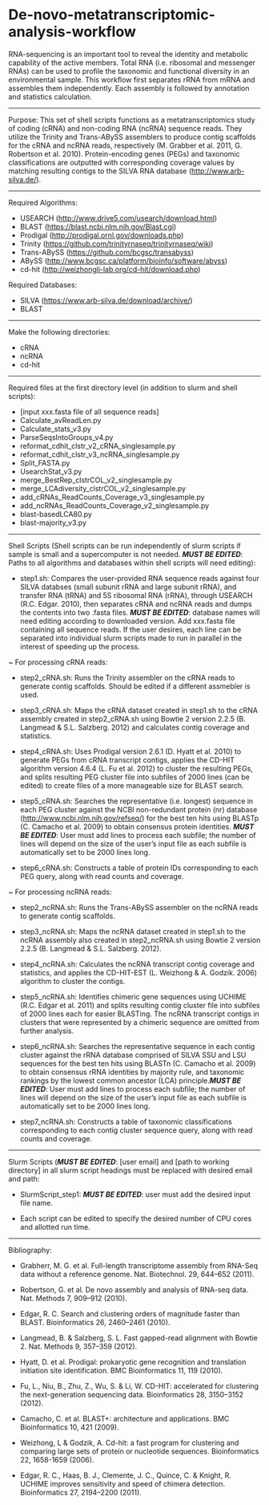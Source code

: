 # De-novo-metatranscriptomic-analysis-workflow
RNA-sequencing is an important tool to reveal the identity and metabolic capability of the active members. Total RNA (i.e. ribosomal and messenger RNAs) can be used to profile the taxonomic and functional diversity in an environmental sample. This workflow first separates rRNA from mRNA and assembles them independently. Each assembly is followed by annotation and statistics calculation.

------

Purpose: This set of shell scripts functions as a metatranscriptomics study of coding (cRNA) and non-coding RNA (ncRNA) sequence reads. They utilize the Trinity and Trans-ABySS assemblers to produce contig scaffolds for the cRNA and ncRNA reads, respectively (M. Grabber et al. 2011, G. Robertson et al. 2010). Protein-encoding genes (PEGs) and taxonomic classifications are outputted with corresponding coverage values by matching resulting contigs to the SILVA RNA database (http://www.arb-silva.de/).

------

Required Algorithms:

- USEARCH (http://www.drive5.com/usearch/download.html)
- BLAST (https://blast.ncbi.nlm.nih.gov/Blast.cgi)
- Prodigal (http://prodigal.ornl.gov/downloads.php)
- Trinity (https://github.com/trinityrnaseq/trinityrnaseq/wiki)
- Trans-ABySS (https://github.com/bcgsc/transabyss)
- ABySS (http://www.bcgsc.ca/platform/bioinfo/software/abyss)
- cd-hit (http://weizhongli-lab.org/cd-hit/download.php)

Required Databases:
- SILVA (https://www.arb-silva.de/download/archive/)
- BLAST 

------

Make the following directories:

- cRNA
- ncRNA
- cd-hit

------ 

Required files at the first directory level (in addition to slurm and shell scripts):
- [input xxx.fasta file of all sequence reads]
- Calculate_avReadLen.py
- Calculate_stats_v3.py
- ParseSeqsIntoGroups_v4.py
- reformat_cdhit_clstr_v2_cRNA_singlesample.py
- reformat_cdhit_clstr_v3_ncRNA_singlesample.py
- Split_FASTA.py
- UsearchStat_v3.py
- merge_BestRep_clstrCOL_v2_singlesample.py
- merge_LCAdiversity_clstrCOL_v2_singlesample.py
- add_cRNAs_ReadCounts_Coverage_v3_singlesample.py
- add_ncRNAs_ReadCounts_Coverage_v2_singlesample.py
- blast-basedLCA80.py
- blast-majority_v3.py

------

Shell Scripts (Shell scripts can be run independently of slurm scripts if sample is small and a supercomputer is not needed. *****MUST BE EDITED*****: Paths to all algorithms and databases within shell scripts will need editing):

- step1.sh: Compares the user-provided RNA sequence reads against four SILVA databses (small subunit rRNA and large subunit rRNA), and transfer RNA (tRNA) and 5S ribosomal RNA (rRNA), through USEARCH (R.C. Edgar. 2010), then separates cRNA and ncRNA reads and dumps the contents into two .fasta files. *****MUST BE EDITED*****: database names will need editing according to downloaded version. Add xxx.fasta file containing all sequence reads. If the user desires, each line can be separated into individual slurm scripts made to run in parallel in the interest of speeding up the process.


~ For processing cRNA reads:

- step2_cRNA.sh: Runs the Trinity assembler on the cRNA reads to generate contig scaffolds. Should be edited if a different assmebler is used. 

- step3_cRNA.sh: Maps the cRNA dataset created in step1.sh to the cRNA assembly created in step2_cRNA.sh using Bowtie 2 version 2.2.5 (B. Langmead & S.L. Salzberg. 2012) and calculates contig coverage and statistics. 

- step4_cRNA.sh: Uses Prodigal version 2.6.1 (D. Hyatt et al. 2010) to generate PEGs from cRNA transcript contigs, applies the CD-HIT algorithm version 4.6.4 (L. Fu et al. 2012) to cluster the resulting PEGs, and splits resulting PEG cluster file into subfiles of 2000 lines (can be edited) to create files of a more manageable size for BLAST search.

- step5_cRNA.sh: Searches the representative (i.e. longest) sequence in each PEG cluster against the NCBI non-redundant protein (nr) database (http://www.ncbi.nlm.nih.gov/refseq/) for the best ten hits using BLASTp (C. Camacho et al. 2009) to obtain consensus protein identities. *****MUST BE EDITED*****: User must add lines to process each subfile; the number of lines will depend on the size of the user’s input file as each subfile is automatically set to be 2000 lines long.

- step6_cRNA.sh: Constructs a table of protein IDs corresponding to each PEG query, along with read counts and coverage.


~ For processing ncRNA reads:

- step2_ncRNA.sh: Runs the Trans-ABySS assembler on the ncRNA reads to generate contig scaffolds.

- step3_ncRNA.sh: Maps the ncRNA dataset created in step1.sh to the ncRNA assembly also created in step2_ncRNA.sh using Bowtie 2 version 2.2.5 (B. Langmead & S.L. Salzberg. 2012).

- step4_ncRNA.sh: Calculates the ncRNA transcript contig coverage and statistics, and applies the CD-HIT-EST (L. Weizhong & A. Godzik. 2006) algorithm to cluster the contigs.

- step5_ncRNA.sh: Identifies chimeric gene sequences using UCHIME (R.C. Edgar et al. 2011) and splits resulting contig cluster file into subfiles of 2000 lines each for easier BLASTing. The ncRNA transcript contigs in clusters that were represented by a chimeric sequence are omitted from further analysis.

- step6_ncRNA.sh: Searches the representative sequence in each contig cluster against the rRNA database comprised of SILVA SSU and LSU sequences for the best ten hits using BLASTn (C. Camacho et al. 2009) to obtain consensus rRNA identities by majority rule, and taxonomic rankings by the lowest common ancestor (LCA) principle.*****MUST BE EDITED*****: User must add lines to process each subfile; the number of lines will depend on the size of the user’s input file as each subfile is automatically set to be 2000 lines long.

- step7_ncRNA.sh: Constructs a table of taxonomic classifications corresponding to each contig cluster sequence query, along with read counts and coverage.

------

Slurm Scripts (*****MUST BE EDITED*****: [user email] and [path to working directory] in all slurm script headings must be replaced with desired email and path: 

- SlurmScript_step1: *****MUST BE EDITED*****: user must add the desired input file name.

- Each script can be edited to specify the desired number of CPU cores and allotted run time.

------

Bibliography:

- Grabherr, M. G. et al. Full-length transcriptome assembly from RNA-Seq data without a reference genome. Nat. Biotechnol. 29, 644–652 (2011).

- Robertson, G. et al. De novo assembly and analysis of RNA-seq data. Nat. Methods 7, 909–912 (2010).

- Edgar, R. C. Search and clustering orders of magnitude faster than BLAST. Bioinformatics 26, 2460–2461 (2010).

- Langmead, B. & Salzberg, S. L. Fast gapped-read alignment with Bowtie 2. Nat. Methods 9, 357–359 (2012).

- Hyatt, D. et al. Prodigal: prokaryotic gene recognition and translation initiation site identification. BMC Bioinformatics 11, 119 (2010).

- Fu, L., Niu, B., Zhu, Z., Wu, S. & Li, W. CD-HIT: accelerated for clustering the next-generation sequencing data. Bioinformatics 28, 3150–3152 (2012).

- Camacho, C. et al. BLAST+: architecture and applications. BMC Bioinformatics 10, 421 (2009).

- Weizhong, L & Godzik, A.  Cd-hit: a fast program for clustering and comparing large sets of protein or nucleotide sequences. Bioinformatics 22, 1658-1659 (2006).

- Edgar, R. C., Haas, B. J., Clemente, J. C., Quince, C. & Knight, R. UCHIME improves sensitivity and speed of chimera detection. Bioinformatics 27, 2194–2200 (2011).
